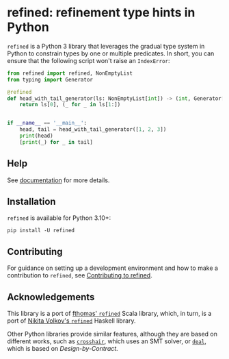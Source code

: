 # refined: refinement type hints in Python

`refined` is a Python 3 library that leverages the gradual type system in Python to constrain types by one or multiple
predicates. In short, you can ensure that the following script won't raise an `IndexError`:

```python
from refined import refined, NonEmptyList
from typing import Generator

@refined
def head_with_tail_generator(ls: NonEmptyList[int]) -> (int, Generator[int]):
    return ls[0], (_ for _ in ls[1:])


if __name__ == '__main__':
    head, tail = head_with_tail_generator([1, 2, 3])
    print(head)
    [print(_) for _ in tail]
```

## Help

See [documentation][docs] for more details.

## Installation

`refined` is available for Python 3.10+:

```shell
pip install -U refined
```

## Contributing

For guidance on setting up a development environment and how to make a contribution to `refined`, see
[Contributing to refined][contributing].

## Acknowledgements

This library is a port of [fthomas' `refined`][scala] Scala library, which, in turn, is a port of
[Nikita Volkov's `refined`][haskell] Haskell library.

Other Python libraries provide similar features, although they are based on different works, such as
[`crosshair`][crosshair], which uses an SMT solver, or [`deal`][deal], which is based on _Design-by-Contract_.

[docs]: #
[contributing]: #
[pep593]: https://www.python.org/dev/peps/pep-0593/
[pep647]: https://www.python.org/dev/peps/pep-0647/
[haskell]: http://nikita-volkov.github.io/refined
[scala]: https://github.com/fthomas/refined
[crosshair]: https://crosshair.readthedocs.io/en/latest/introduction.html
[deal]: https://deal.readthedocs.io/